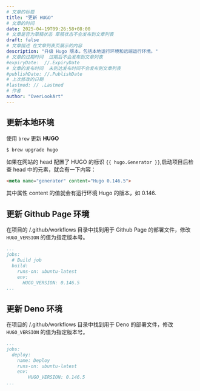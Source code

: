 ```yaml
---
# 文章的标题
title: "更新 HUGO"
# 文章的时间
date: 2025-04-19T09:26:58+08:00
# 文章是否为草稿状态 草稿状态不会发布到文章列表
draft: false
# 文章描述 在文章列表页展示的内容
description: "升级 Hugo 版本，包括本地运行环境和远端运行环境。"
# 文章的过期时间  过期后不会发布到文章列表
#expiryDate:  //.ExpiryDate
# 文章的发布时间  未到达发布时间不会发布到文章列表
#publishDate: //.PublishDate
# 上次修改的日期
#lastmod: // .Lastmod
# 作者
author: "OverLookArt"
---
```


## 更新本地环境

使用 `brew` 更新 **HUGO**

``` shell
$ brew upgrade hugo

```

如果在网站的 head 配置了 HUGO 的标识 `{{ hugo.Generator }}`,启动项目后检查 head 中的元素，就会有一下内容：

``` html
<meta name="generator" content="Hugo 0.146.5">
```

其中属性 content 的值就会有运行环境 Hugo 的版本，如 0.146.

## 更新 Github Page 环境

在项目的 /.github/workflows 目录中找到用于 Github Page 的部署文件，修改 `HUGO_VERSION` 的值为指定版本号。

``` yml
...
jobs:
  # Build job
  build:
    runs-on: ubuntu-latest
    env:
      HUGO_VERSION: 0.146.5
...
```

## 更新 Deno 环境

在项目的 /.github/workflows 目录中找到用于 Deno 的部署文件，修改 `HUGO_VERSION` 的值为指定版本号。

``` yml
...
jobs:
  deploy:
    name: Deploy
    runs-on: ubuntu-latest
    env:
        HUGO_VERSION: 0.146.5
...
```